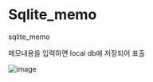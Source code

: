 # Sqlite_memo
sqlite_memo 

메모내용을 입력하면 local db에 저장되어 표출

![image](https://user-images.githubusercontent.com/58070058/116486930-b72cee00-a8c9-11eb-9bc4-8cc5a393c1e9.png)

